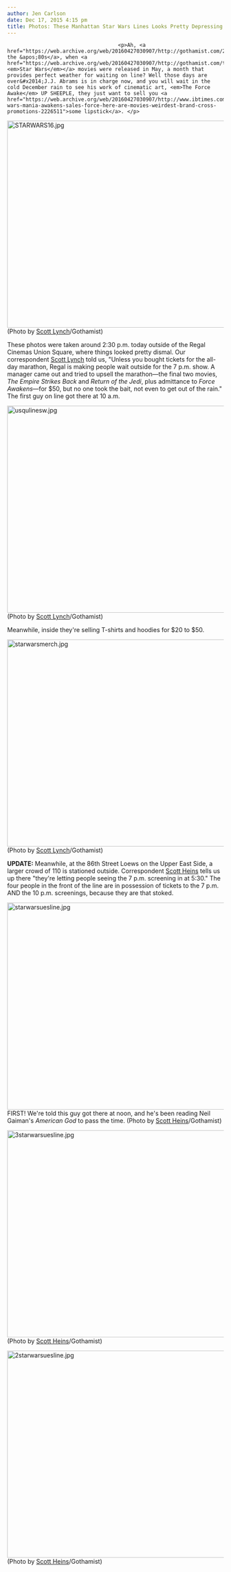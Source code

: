 ```yaml
---
author: Jen Carlson
date: Dec 17, 2015 4:15 pm
title: Photos: These Manhattan Star Wars Lines Looks Pretty Depressing
---
```


	
										<p>Ah, <a href="https://web.archive.org/web/20160427030907/http://gothamist.com/2015/12/17/1980s_star_wars_nyc_line.php">remember the &apos;80s</a>, when <a href="https://web.archive.org/web/20160427030907/http://gothamist.com/tags/starwars"><em>Star Wars</em></a> movies were released in May, a month that provides perfect weather for waiting on line? Well those days are over&#x2014;J.J. Abrams is in charge now, and you will wait in the cold December rain to see his work of cinematic art, <em>The Force Awake</em> UP SHEEPLE, they just want to sell you <a href="https://web.archive.org/web/20160427030907/http://www.ibtimes.com/star-wars-mania-awakens-sales-force-here-are-movies-weirdest-brand-cross-promotions-2226511">some lipstick</a>. </p>

<p><span class="mt-enclosure mt-enclosure-image" style="display: inline;"> <img alt="STARWARS16.jpg" src="https://web.archive.org/web/20160427030907im_/http://gothamist.com/attachments/arts_jen/STARWARS16.jpg" width="640" height="480" class="image-none"> </span><br>
<span class="photo_caption">(Photo by <a href="https://web.archive.org/web/20160427030907/https://twitter.com/scoboco">Scott Lynch</a>/Gothamist)</span></p>

<p>These photos were taken around 2:30 p.m. today outside of the Regal Cinemas Union Square, where things looked pretty dismal. Our correspondent <a href="https://web.archive.org/web/20160427030907/https://twitter.com/scoboco">Scott Lynch</a> told us, &quot;Unless you bought tickets for the all-day marathon, Regal is making people wait outside for the 7 p.m. show. A manager came out and tried to upsell the marathon&#x2014;the final two movies, <em>The Empire Strikes Back</em> and <em>Return of the Jedi</em>, plus admittance to <em>Force Awakens</em>&#x2014;for $50, but no one took the bait, not even to get out of the rain.&quot; The first guy on line got there at 10 a.m.</p>

<p><span class="mt-enclosure mt-enclosure-image" style="display: inline;"> <img alt="usqulinesw.jpg" src="https://web.archive.org/web/20160427030907im_/http://gothamist.com/attachments/arts_jen/usqulinesw.jpg" width="640" height="480" class="image-none"> </span><br>
<span class="photo_caption">(Photo by <a href="https://web.archive.org/web/20160427030907/https://twitter.com/scoboco">Scott Lynch</a>/Gothamist)</span></p>

<p>Meanwhile, inside they&apos;re selling T-shirts and hoodies for $20 to $50.</p>

<p><span class="mt-enclosure mt-enclosure-image" style="display: inline;"> <img alt="starwarsmerch.jpg" src="https://web.archive.org/web/20160427030907im_/http://gothamist.com/attachments/arts_jen/starwarsmerch.jpg" width="640" height="480" class="image-none"> </span><br>
<span class="photo_caption">(Photo by <a href="https://web.archive.org/web/20160427030907/https://twitter.com/scoboco">Scott Lynch</a>/Gothamist)</span></p>

<p><strong>UPDATE:</strong> Meanwhile, at the 86th Street Loews on the Upper East Side, a larger crowd of 110 is stationed outside. Correspondent <a href="https://web.archive.org/web/20160427030907/https://twitter.com/scottheins">Scott Heins</a> tells us up there &quot;they&apos;re letting people seeing the 7 p.m. screening in at 5:30.&quot; The four people in the front of the line are in possession of tickets to the 7 p.m. AND the 10 p.m. screenings, because they are that stoked.</p>

<p><span class="mt-enclosure mt-enclosure-image" style="display: inline;"> <img alt="starwarsuesline.jpg" src="https://web.archive.org/web/20160427030907im_/http://gothamist.com/attachments/arts_jen/starwarsuesline.jpg" width="640" height="480" class="image-none"> </span><br>
<span class="photo_caption">FIRST! We&apos;re told this guy got there at noon, and he&apos;s been reading Neil Gaiman&apos;s <em>American God</em> to pass the time. (Photo by <a href="https://web.archive.org/web/20160427030907/https://twitter.com/scottheins">Scott Heins</a>/Gothamist)</span></p>

<p><span class="mt-enclosure mt-enclosure-image" style="display: inline;"> <img alt="3starwarsuesline.jpg" src="https://web.archive.org/web/20160427030907im_/http://gothamist.com/attachments/arts_jen/3starwarsuesline.jpg" width="640" height="480" class="image-none"> </span><br>
<span class="photo_caption">(Photo by <a href="https://web.archive.org/web/20160427030907/https://twitter.com/scottheins">Scott Heins</a>/Gothamist)</span></p>

<p><span class="mt-enclosure mt-enclosure-image" style="display: inline;"> <img alt="2starwarsuesline.jpg" src="https://web.archive.org/web/20160427030907im_/http://gothamist.com/attachments/arts_jen/2starwarsuesline.jpg" width="640" height="480" class="image-none"> </span><br>
<span class="photo_caption">(Photo by <a href="https://web.archive.org/web/20160427030907/https://twitter.com/scottheins">Scott Heins</a>/Gothamist)</span></p>					
										
									
				